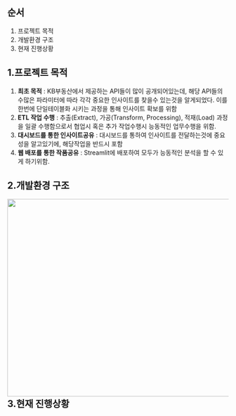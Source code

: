 ## 순서
1. 프로젝트 목적
2. 개발환경 구조
3. 현재 진행상황


## 1.프로젝트 목적
1. **최초 목적** : KB부동산에서 제공하는 API들이 많이 공개되어있는데, 해당 API들의 수많은 파라미터에 따라 각각 중요한 인사이트를 찾을수 있는것을 알게되었다. 이를 한번에 단일테이블화 시키는 과정을 통해 인사이트 확보를 위함
2. **ETL 작업 수행** : 추출(Extract), 가공(Transform, Processing), 적재(Load) 과정을 일괄 수행함으로서 협업시 혹은 추가 작업수행시 능동적인 업무수행을 위함.
3. **대시보드를 통한 인사이트공유** : 대시보드를 통하여 인사이트를 전달하는것에 중요성을 알고있기에, 해당작업을 반드시 포함
4. **웹 배포를 통한 작품공유** : Streamlit에 배포하여 모두가 능동적인 분석을 할 수 있게 하기위함.

## 2.개발환경 구조
<img src="https://github.com/ljs7463/Personal-Data-Lake/assets/66814045/27d83549-a6c0-4362-a995-323c14b6b787" align="left" width="900" height="450">



## 3.현재 진행상황
